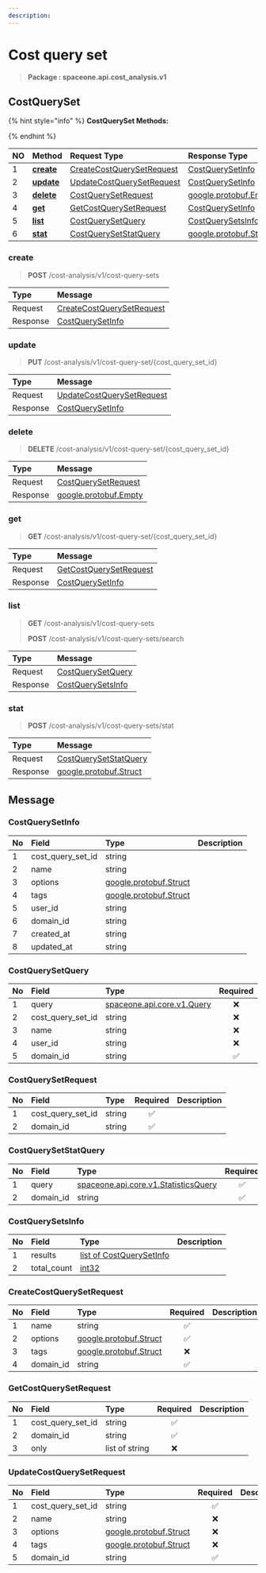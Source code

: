 ```yaml
---
description:  
---
```

# Cost query set

>  **Package : spaceone.api.cost_analysis.v1**

## CostQuerySet

{% hint style="info" %}
**CostQuerySet Methods:**

{%  endhint %}


| NO |  Method | Request Type | Response Type | Description |
| :--- | :--- | :--- | :--- | :--- |
| 1 | [**create**](cost-query-set.md#create)|   [CreateCostQuerySetRequest](cost-query-set.md#createcostquerysetrequest) |   [CostQuerySetInfo](cost-query-set.md#costquerysetinfo) |  |
| 2 | [**update**](cost-query-set.md#update)|   [UpdateCostQuerySetRequest](cost-query-set.md#updatecostquerysetrequest) |   [CostQuerySetInfo](cost-query-set.md#costquerysetinfo) |  |
| 3 | [**delete**](cost-query-set.md#delete)|   [CostQuerySetRequest](cost-query-set.md#costquerysetrequest) |  [google.protobuf.Empty](https://github.com/protocolbuffers/protobuf/blob/master/src/google/protobuf/empty.proto)|  |
| 4 | [**get**](cost-query-set.md#get)|   [GetCostQuerySetRequest](cost-query-set.md#getcostquerysetrequest) |   [CostQuerySetInfo](cost-query-set.md#costquerysetinfo) |  |
| 5 | [**list**](cost-query-set.md#list)|   [CostQuerySetQuery](cost-query-set.md#costquerysetquery) |   [CostQuerySetsInfo](cost-query-set.md#costquerysetsinfo) |  |
| 6 | [**stat**](cost-query-set.md#stat)|   [CostQuerySetStatQuery](cost-query-set.md#costquerysetstatquery) |  [google.protobuf.Struct](https://github.com/protocolbuffers/protobuf/blob/master/src/google/protobuf/struct.proto)|  | 
 

 
### create
> **POST** /cost-analysis/v1/cost-query-sets
>


| Type | Message |
| :--- | :--- |
| Request | [CreateCostQuerySetRequest](cost-query-set.md#createcostquerysetrequest) |
| Response |  [CostQuerySetInfo](cost-query-set.md#costquerysetinfo)  |
 
 

 
### update
> **PUT** /cost-analysis/v1/cost-query-set/{cost_query_set_id}
>


| Type | Message |
| :--- | :--- |
| Request | [UpdateCostQuerySetRequest](cost-query-set.md#updatecostquerysetrequest) |
| Response |  [CostQuerySetInfo](cost-query-set.md#costquerysetinfo)  |
 
 

 
### delete
> **DELETE** /cost-analysis/v1/cost-query-set/{cost_query_set_id}
>


| Type | Message |
| :--- | :--- |
| Request | [CostQuerySetRequest](cost-query-set.md#costquerysetrequest) |
| Response | [google.protobuf.Empty](https://github.com/protocolbuffers/protobuf/blob/master/src/google/protobuf/empty.proto) |
 
 

 
### get
> **GET** /cost-analysis/v1/cost-query-set/{cost_query_set_id}
>


| Type | Message |
| :--- | :--- |
| Request | [GetCostQuerySetRequest](cost-query-set.md#getcostquerysetrequest) |
| Response |  [CostQuerySetInfo](cost-query-set.md#costquerysetinfo)  |
 
 

 
### list
> **GET** /cost-analysis/v1/cost-query-sets
>
> **POST** /cost-analysis/v1/cost-query-sets/search



| Type | Message |
| :--- | :--- |
| Request | [CostQuerySetQuery](cost-query-set.md#costquerysetquery) |
| Response |  [CostQuerySetsInfo](cost-query-set.md#costquerysetsinfo)  |
 
 

 
### stat
> **POST** /cost-analysis/v1/cost-query-sets/stat
>


| Type | Message |
| :--- | :--- |
| Request | [CostQuerySetStatQuery](cost-query-set.md#costquerysetstatquery) |
| Response | [google.protobuf.Struct](https://github.com/protocolbuffers/protobuf/blob/master/src/google/protobuf/struct.proto) |


## 

## Message

### CostQuerySetInfo
| No | Field | Type |  Description |
| :--- | :--- | :--- | :--- |
| 1 | cost_query_set_id |string | |
| 2 | name |string | |
| 3 | options |[google.protobuf.Struct](https://github.com/protocolbuffers/protobuf/blob/master/src/google/protobuf/struct.proto) | |
| 4 | tags |[google.protobuf.Struct](https://github.com/protocolbuffers/protobuf/blob/master/src/google/protobuf/struct.proto) | |
| 5 | user_id |string | |
| 6 | domain_id |string | |
| 7 | created_at |string | |
| 8 | updated_at |string | |

### CostQuerySetQuery
| No | Field | Type | Required | Description |
| :--- | :--- | :--- | :---: | :--- |
| 1 | query |[spaceone.api.core.v1.Query](https://spaceone-dev.gitbook.io/api-reference/common-v1/search-query)|❌| |
| 2 | cost_query_set_id |string|❌| |
| 3 | name |string|❌| |
| 4 | user_id |string|❌| |
| 5 | domain_id |string|✅| |

### CostQuerySetRequest
| No | Field | Type | Required | Description |
| :--- | :--- | :--- | :---: | :--- |
| 1 | cost_query_set_id |string|✅| |
| 2 | domain_id |string|✅| |

### CostQuerySetStatQuery
| No | Field | Type | Required | Description |
| :--- | :--- | :--- | :---: | :--- |
| 1 | query |[spaceone.api.core.v1.StatisticsQuery](https://spaceone-dev.gitbook.io/api-reference/common-v1/statistics-query)|✅| |
| 2 | domain_id |string|✅| |

### CostQuerySetsInfo
| No | Field | Type |  Description |
| :--- | :--- | :--- | :--- |
| 1 | results |[list of CostQuerySetInfo](cost-query-set.md#costquerysetinfo) | |
| 2 | total_count |[int32](https://github.com/protocolbuffers/protobuf/blob/master/src/google/protobuf/type.proto) | |

### CreateCostQuerySetRequest
| No | Field | Type | Required | Description |
| :--- | :--- | :--- | :---: | :--- |
| 1 | name |string|✅| |
| 2 | options |[google.protobuf.Struct](https://github.com/protocolbuffers/protobuf/blob/master/src/google/protobuf/struct.proto)|✅| |
| 3 | tags |[google.protobuf.Struct](https://github.com/protocolbuffers/protobuf/blob/master/src/google/protobuf/struct.proto)|❌| |
| 4 | domain_id |string|✅| |

### GetCostQuerySetRequest
| No | Field | Type | Required | Description |
| :--- | :--- | :--- | :---: | :--- |
| 1 | cost_query_set_id |string|✅| |
| 2 | domain_id |string|✅| |
| 3 | only |list of string|❌| |

### UpdateCostQuerySetRequest
| No | Field | Type | Required | Description |
| :--- | :--- | :--- | :---: | :--- |
| 1 | cost_query_set_id |string|✅| |
| 2 | name |string|❌| |
| 3 | options |[google.protobuf.Struct](https://github.com/protocolbuffers/protobuf/blob/master/src/google/protobuf/struct.proto)|❌| |
| 4 | tags |[google.protobuf.Struct](https://github.com/protocolbuffers/protobuf/blob/master/src/google/protobuf/struct.proto)|❌| |
| 5 | domain_id |string|✅| |
